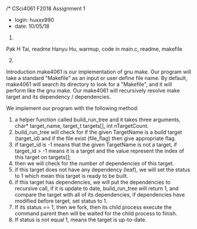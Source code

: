 /* CSci4061 F2018 Assignment 1
* login: huxxx990
* date: 10/05/18

1.
Pak H Tai, readme
Hanyu Hu, warmup, code in main.c, readme, makefile

2.
Introduction
make4061 is our implementation of gnu make. Our program will take a standard
"Makefile" as an input or user define file name.
By default, make4061 will search its directory to look for a "Makefile",
and it will perform like the gnu make. Our make4061 will recursively resolve
make target and its dependency / dependencies.

We implement our program with the following method:
1. a helper function called build_run_tree and it takes three arguments,
char* target_name, target_t targets[], int nTargetCount.
2. build_run_tree will check for if the given TargetName is a build target (target_id)
and if the file exist (file_flag) then give appropriate flag.
3. if target_id is -1 means that the given TargetName is not a target,
if target_id > -1 means it is a target and the value represent the index of
this target on targets[];
4. then we will check for the number of dependencies of this target.
5. if this target does not have any dependency (leaf), we will set the status to 1
which mean this target is ready to be built.
6. if this target has dependencies, we will put the dependencies to recursive
call, if it is update to date, build_run_tree will return 1, and compare the target
with all of its dependencies, if dependencies have modified before target, set status
to 1.
7. If its status == 1, then we fork, then its child process execute the command
parent then will be waited for the child process to finish.
8. If status is not equal 1, means the target is up-to-date.
